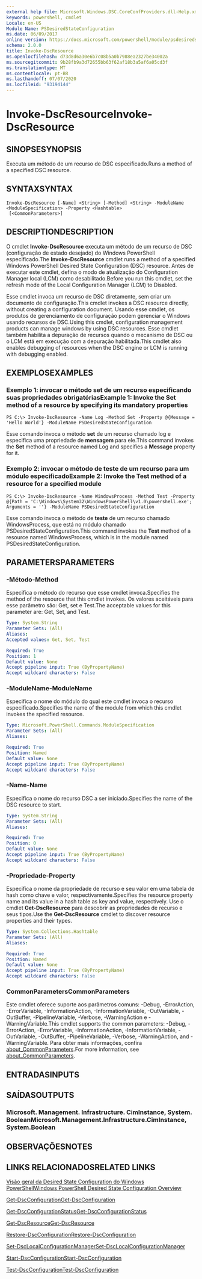 ```yaml
---
external help file: Microsoft.Windows.DSC.CoreConfProviders.dll-Help.xml
keywords: powershell, cmdlet
Locale: en-US
Module Name: PSDesiredStateConfiguration
ms.date: 06/09/2017
online version: https://docs.microsoft.com/powershell/module/psdesiredstateconfiguration/invoke-dscresource?view=powershell-5.1&WT.mc_id=ps-gethelp
schema: 2.0.0
title: Invoke-DscResource
ms.openlocfilehash: d73d8d6a30e6b7c08b5a0b7988ea2327be34002a
ms.sourcegitcommit: 9b28fb9a3d72655bb63f62af18b3a5af6a05cd3f
ms.translationtype: MT
ms.contentlocale: pt-BR
ms.lasthandoff: 07/07/2020
ms.locfileid: "93194144"
---
```

# <span data-ttu-id="031dc-103">Invoke-DscResource</span><span class="sxs-lookup"><span data-stu-id="031dc-103">Invoke-DscResource</span></span>

## <span data-ttu-id="031dc-104">SINOPSE</span><span class="sxs-lookup"><span data-stu-id="031dc-104">SYNOPSIS</span></span>
<span data-ttu-id="031dc-105">Executa um método de um recurso de DSC especificado.</span><span class="sxs-lookup"><span data-stu-id="031dc-105">Runs a method of a specified DSC resource.</span></span>

## <span data-ttu-id="031dc-106">SYNTAX</span><span class="sxs-lookup"><span data-stu-id="031dc-106">SYNTAX</span></span>

```
Invoke-DscResource [-Name] <String> [-Method] <String> -ModuleName <ModuleSpecification> -Property <Hashtable>
 [<CommonParameters>]
```

## <span data-ttu-id="031dc-107">DESCRIPTION</span><span class="sxs-lookup"><span data-stu-id="031dc-107">DESCRIPTION</span></span>
<span data-ttu-id="031dc-108">O cmdlet **Invoke-DscResource** executa um método de um recurso de DSC (configuração de estado desejado) do Windows PowerShell especificado.</span><span class="sxs-lookup"><span data-stu-id="031dc-108">The **Invoke-DscResource** cmdlet runs a method of a specified Windows PowerShell Desired State Configuration (DSC) resource.</span></span>
<span data-ttu-id="031dc-109">Antes de executar este cmdlet, defina o modo de atualização do Configuration Manager local (LCM) como desabilitado.</span><span class="sxs-lookup"><span data-stu-id="031dc-109">Before you run this cmdlet, set the refresh mode of the Local Configuration Manager (LCM) to Disabled.</span></span>

<span data-ttu-id="031dc-110">Esse cmdlet invoca um recurso de DSC diretamente, sem criar um documento de configuração.</span><span class="sxs-lookup"><span data-stu-id="031dc-110">This cmdlet invokes a DSC resource directly, without creating a configuration document.</span></span>
<span data-ttu-id="031dc-111">Usando esse cmdlet, os produtos de gerenciamento de configuração podem gerenciar o Windows usando recursos de DSC.</span><span class="sxs-lookup"><span data-stu-id="031dc-111">Using this cmdlet, configuration management products can manage windows by using DSC resources.</span></span>
<span data-ttu-id="031dc-112">Esse cmdlet também habilita a depuração de recursos quando o mecanismo de DSC ou o LCM está em execução com a depuração habilitada.</span><span class="sxs-lookup"><span data-stu-id="031dc-112">This cmdlet also enables debugging of resources when the DSC engine or LCM is running with debugging enabled.</span></span>

## <span data-ttu-id="031dc-113">EXEMPLOS</span><span class="sxs-lookup"><span data-stu-id="031dc-113">EXAMPLES</span></span>

### <span data-ttu-id="031dc-114">Exemplo 1: invocar o método set de um recurso especificando suas propriedades obrigatórias</span><span class="sxs-lookup"><span data-stu-id="031dc-114">Example 1: Invoke the Set method of a resource by specifying its mandatory properties</span></span>

```
PS C:\> Invoke-DscResource -Name Log -Method Set -Property @{Message = 'Hello World'} -ModuleName PSDesiredStateConfiguration
```

<span data-ttu-id="031dc-115">Esse comando invoca o método **set** de um recurso chamado log e especifica uma propriedade de **mensagem** para ele.</span><span class="sxs-lookup"><span data-stu-id="031dc-115">This command invokes the **Set** method of a resource named Log and specifies a **Message** property for it.</span></span>

### <span data-ttu-id="031dc-116">Exemplo 2: invocar o método de teste de um recurso para um módulo especificado</span><span class="sxs-lookup"><span data-stu-id="031dc-116">Example 2: Invoke the Test method of a resource for a specified module</span></span>

```
PS C:\> Invoke-DscResource -Name WindowsProcess -Method Test -Property @{Path = 'C:\Windows\System32\WindowsPowerShell\v1.0\powershell.exe'; Arguments = ''} -ModuleName PSDesiredStateConfiguration
```

<span data-ttu-id="031dc-117">Esse comando invoca o método de **teste** de um recurso chamado WindowsProcess, que está no módulo chamado PSDesiredStateConfiguration.</span><span class="sxs-lookup"><span data-stu-id="031dc-117">This command invokes the **Test** method of a resource named WindowsProcess, which is in the module named PSDesiredStateConfiguration.</span></span>

## <span data-ttu-id="031dc-118">PARAMETERS</span><span class="sxs-lookup"><span data-stu-id="031dc-118">PARAMETERS</span></span>

### <span data-ttu-id="031dc-119">-Método</span><span class="sxs-lookup"><span data-stu-id="031dc-119">-Method</span></span>
<span data-ttu-id="031dc-120">Especifica o método do recurso que esse cmdlet invoca.</span><span class="sxs-lookup"><span data-stu-id="031dc-120">Specifies the method of the resource that this cmdlet invokes.</span></span> <span data-ttu-id="031dc-121">Os valores aceitáveis para esse parâmetro são: Get, set e Test.</span><span class="sxs-lookup"><span data-stu-id="031dc-121">The acceptable values for this parameter are: Get, Set, and Test.</span></span>

```yaml
Type: System.String
Parameter Sets: (All)
Aliases:
Accepted values: Get, Set, Test

Required: True
Position: 1
Default value: None
Accept pipeline input: True (ByPropertyName)
Accept wildcard characters: False
```

### <span data-ttu-id="031dc-122">-ModuleName</span><span class="sxs-lookup"><span data-stu-id="031dc-122">-ModuleName</span></span>
<span data-ttu-id="031dc-123">Especifica o nome do módulo do qual este cmdlet invoca o recurso especificado.</span><span class="sxs-lookup"><span data-stu-id="031dc-123">Specifies the name of the module from which this cmdlet invokes the specified resource.</span></span>

```yaml
Type: Microsoft.PowerShell.Commands.ModuleSpecification
Parameter Sets: (All)
Aliases:

Required: True
Position: Named
Default value: None
Accept pipeline input: True (ByPropertyName)
Accept wildcard characters: False
```

### <span data-ttu-id="031dc-124">-Name</span><span class="sxs-lookup"><span data-stu-id="031dc-124">-Name</span></span>
<span data-ttu-id="031dc-125">Especifica o nome do recurso DSC a ser iniciado.</span><span class="sxs-lookup"><span data-stu-id="031dc-125">Specifies the name of the DSC resource to start.</span></span>

```yaml
Type: System.String
Parameter Sets: (All)
Aliases:

Required: True
Position: 0
Default value: None
Accept pipeline input: True (ByPropertyName)
Accept wildcard characters: False
```

### <span data-ttu-id="031dc-126">-Propriedade</span><span class="sxs-lookup"><span data-stu-id="031dc-126">-Property</span></span>
<span data-ttu-id="031dc-127">Especifica o nome da propriedade de recurso e seu valor em uma tabela de hash como chave e valor, respectivamente.</span><span class="sxs-lookup"><span data-stu-id="031dc-127">Specifies the resource property name and its value in a hash table as key and value, respectively.</span></span> <span data-ttu-id="031dc-128">Use o cmdlet **Get-DscResource** para descobrir as propriedades de recurso e seus tipos.</span><span class="sxs-lookup"><span data-stu-id="031dc-128">Use the **Get-DscResource** cmdlet to discover resource properties and their types.</span></span>

```yaml
Type: System.Collections.Hashtable
Parameter Sets: (All)
Aliases:

Required: True
Position: Named
Default value: None
Accept pipeline input: True (ByPropertyName)
Accept wildcard characters: False
```

### <span data-ttu-id="031dc-129">CommonParameters</span><span class="sxs-lookup"><span data-stu-id="031dc-129">CommonParameters</span></span>
<span data-ttu-id="031dc-130">Este cmdlet oferece suporte aos parâmetros comuns: -Debug, -ErrorAction, -ErrorVariable, -InformationAction, -InformationVariable, -OutVariable, -OutBuffer, -PipelineVariable, -Verbose, -WarningAction e -WarningVariable.</span><span class="sxs-lookup"><span data-stu-id="031dc-130">This cmdlet supports the common parameters: -Debug, -ErrorAction, -ErrorVariable, -InformationAction, -InformationVariable, -OutVariable, -OutBuffer, -PipelineVariable, -Verbose, -WarningAction, and -WarningVariable.</span></span> <span data-ttu-id="031dc-131">Para obter mais informações, confira [about_CommonParameters](https://go.microsoft.com/fwlink/?LinkID=113216).</span><span class="sxs-lookup"><span data-stu-id="031dc-131">For more information, see [about_CommonParameters](https://go.microsoft.com/fwlink/?LinkID=113216).</span></span>

## <span data-ttu-id="031dc-132">ENTRADAS</span><span class="sxs-lookup"><span data-stu-id="031dc-132">INPUTS</span></span>

## <span data-ttu-id="031dc-133">SAÍDAS</span><span class="sxs-lookup"><span data-stu-id="031dc-133">OUTPUTS</span></span>

### <span data-ttu-id="031dc-134">Microsoft. Management. Infrastructure. CimInstance, System. Boolean</span><span class="sxs-lookup"><span data-stu-id="031dc-134">Microsoft.Management.Infrastructure.CimInstance, System.Boolean</span></span>

## <span data-ttu-id="031dc-135">OBSERVAÇÕES</span><span class="sxs-lookup"><span data-stu-id="031dc-135">NOTES</span></span>

## <span data-ttu-id="031dc-136">LINKS RELACIONADOS</span><span class="sxs-lookup"><span data-stu-id="031dc-136">RELATED LINKS</span></span>

[<span data-ttu-id="031dc-137">Visão geral da Desired State Configuration do Windows PowerShell</span><span class="sxs-lookup"><span data-stu-id="031dc-137">Windows PowerShell Desired State Configuration Overview</span></span>](/powershell/scripting/dsc/overview/dscforengineers)

[<span data-ttu-id="031dc-138">Get-DscConfiguration</span><span class="sxs-lookup"><span data-stu-id="031dc-138">Get-DscConfiguration</span></span>](Get-DscConfiguration.md)

[<span data-ttu-id="031dc-139">Get-DscConfigurationStatus</span><span class="sxs-lookup"><span data-stu-id="031dc-139">Get-DscConfigurationStatus</span></span>](Get-DscConfigurationStatus.md)

[<span data-ttu-id="031dc-140">Get-DscResource</span><span class="sxs-lookup"><span data-stu-id="031dc-140">Get-DscResource</span></span>](Get-DscResource.md)

[<span data-ttu-id="031dc-141">Restore-DscConfiguration</span><span class="sxs-lookup"><span data-stu-id="031dc-141">Restore-DscConfiguration</span></span>](Restore-DscConfiguration.md)

[<span data-ttu-id="031dc-142">Set-DscLocalConfigurationManager</span><span class="sxs-lookup"><span data-stu-id="031dc-142">Set-DscLocalConfigurationManager</span></span>](Set-DscLocalConfigurationManager.md)

[<span data-ttu-id="031dc-143">Start-DscConfiguration</span><span class="sxs-lookup"><span data-stu-id="031dc-143">Start-DscConfiguration</span></span>](Start-DscConfiguration.md)

[<span data-ttu-id="031dc-144">Test-DscConfiguration</span><span class="sxs-lookup"><span data-stu-id="031dc-144">Test-DscConfiguration</span></span>](Test-DscConfiguration.md)
